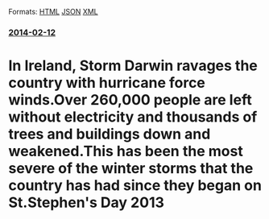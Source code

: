 
Formats: [HTML](/news/2014/02/12/in-ireland-storm-darwin-ravages-the-country-with-hurricane-force-winds-over-260-000-people-are-left-without-electricity-and-thousands-of-tr.html)  [JSON](/news/2014/02/12/in-ireland-storm-darwin-ravages-the-country-with-hurricane-force-winds-over-260-000-people-are-left-without-electricity-and-thousands-of-tr.json)  [XML](/news/2014/02/12/in-ireland-storm-darwin-ravages-the-country-with-hurricane-force-winds-over-260-000-people-are-left-without-electricity-and-thousands-of-tr.xml)  

### [2014-02-12](/news/2014/02/12/index.md)

##### 
# In Ireland, Storm Darwin ravages the country with hurricane force winds.Over 260,000 people are left without electricity and thousands of trees and buildings down and weakened.This has been the most severe of the winter storms that the country has had since they began on St.Stephen's Day 2013



